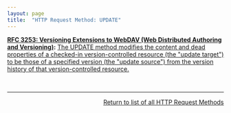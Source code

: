 ```yaml
---
layout: page
title:  "HTTP Request Method: UPDATE"
---
```


**[RFC 3253: Versioning Extensions to WebDAV (Web Distributed Authoring and Versioning)](/specs/IETF/RFC/3253 "This document specifies a set of methods, headers, and resource types that define the WebDAV (Web Distributed Authoring and Versioning) versioning extensions to the HTTP/1.1 protocol. WebDAV versioning will minimize the complexity of clients that are capable of interoperating with a variety of versioning repository managers, to facilitate widespread deployment of applications capable of utilizing the WebDAV Versioning services. WebDAV versioning includes automatic versioning for versioning-unaware clients, version history management, workspace management, baseline management, activity management, and URL namespace versioning."):** [The UPDATE method modifies the content and dead properties of a checked-in version-controlled resource (the "update target") to be those of a specified version (the "update source") from the version history of that version-controlled resource.](http://tools.ietf.org/html/rfc3253#section-7.1)

<br/>
<hr/>

<p style="text-align: right"><a href="../http-methods">Return to list of all HTTP Request Methods</a></p>